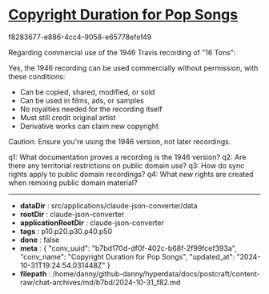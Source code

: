 # [Copyright Duration for Pop Songs](https://claude.ai/chat/b7bd170d-df0f-402c-b68f-2f99fcef393a)

f8283677-e886-4cc4-9058-e65778efef49

 Regarding commercial use of the 1946 Travis recording of "16 Tons":

Yes, the 1946 recording can be used commercially without permission, with these conditions:
- Can be copied, shared, modified, or sold
- Can be used in films, ads, or samples
- No royalties needed for the recording itself
- Must still credit original artist
- Derivative works can claim new copyright

Caution: Ensure you're using the 1946 version, not later recordings.

q1: What documentation proves a recording is the 1946 version?
q2: Are there any territorial restrictions on public domain use?
q3: How do sync rights apply to public domain recordings?
q4: What new rights are created when remixing public domain material?

---

* **dataDir** : src/applications/claude-json-converter/data
* **rootDir** : claude-json-converter
* **applicationRootDir** : claude-json-converter
* **tags** : p10.p20.p30.p40.p50
* **done** : false
* **meta** : {
  "conv_uuid": "b7bd170d-df0f-402c-b68f-2f99fcef393a",
  "conv_name": "Copyright Duration for Pop Songs",
  "updated_at": "2024-10-31T19:24:54.031448Z"
}
* **filepath** : /home/danny/github-danny/hyperdata/docs/postcraft/content-raw/chat-archives/md/b7bd/2024-10-31_f82.md